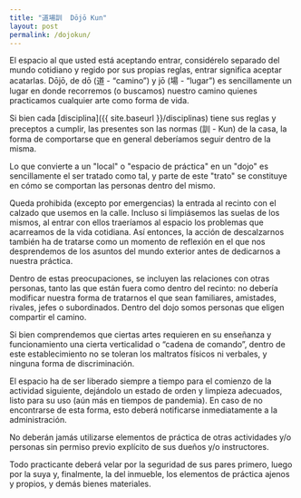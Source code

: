 ```yaml
---
title: "道場訓  Dōjō Kun"
layout: post
permalink: /dojokun/
---
```


El espacio al que usted está aceptando entrar, considérelo separado del mundo cotidiano y regido por sus propias reglas, entrar significa aceptar acatarlas. Dōjō, de dō (道 - “camino”) y jō (場 - “lugar”) es sencillamente un lugar en donde recorremos (o buscamos) nuestro camino quienes practicamos cualquier arte como forma de vida.

Si bien cada [disciplina]({{ site.baseurl }}/disciplinas) tiene sus reglas y preceptos a cumplir, las presentes son las normas (訓 - Kun) de la casa, la forma de comportarse que en general deberíamos seguir dentro de la misma.

Lo que convierte a un "local" o "espacio de práctica" en un "dojo" es sencillamente el ser tratado como tal, y parte de este "trato" se constituye en cómo se comportan las personas dentro del mismo.

Queda prohibida (excepto por emergencias) la entrada al recinto con el calzado que usemos en la calle. Incluso si limpiásemos las suelas de los mismos, al entrar con ellos traeríamos al espacio los problemas que acarreamos de la vida cotidiana. Así entonces, la acción de descalzarnos también ha de tratarse como un momento de reflexión en el que nos desprendemos de los asuntos del mundo exterior antes de dedicarnos a nuestra práctica.

Dentro de estas preocupaciones, se incluyen las relaciones con otras personas, tanto las que están fuera como dentro del recinto: no debería modificar nuestra forma de tratarnos el que sean familiares, amistades, rivales, jefes o subordinados. Dentro del dojo somos personas que eligen compartir el camino.

Si bien comprendemos que ciertas artes requieren en su enseñanza y funcionamiento una cierta verticalidad o “cadena de comando”, dentro de este establecimiento no se toleran los maltratos físicos ni verbales, y ninguna forma de discriminación.

El espacio ha de ser liberado siempre a tiempo para el comienzo de la actividad siguiente, dejándolo un estado de orden y limpieza adecuados, listo para su uso (aún más en tiempos de pandemia). En caso de no encontrarse de esta forma, esto deberá notificarse inmediatamente a la administración.

No deberán jamás utilizarse elementos de práctica de otras actividades y/o personas sin permiso previo explícito de sus dueños y/o instructores.

Todo practicante deberá velar por la seguridad de sus pares primero, luego por la suya y, finalmente, la del inmueble, los elementos de práctica ajenos y propios, y demás bienes materiales.
